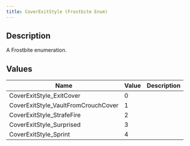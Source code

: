 ```yaml
---
title: CoverExitStyle (Frostbite Enum)
---
```

## Description

A Frostbite enumeration.

## Values

| Name                                 | Value | Description |
| ------------------------------------ | ----- | ----------- |
| CoverExitStyle\_ExitCover            | 0     |             |
| CoverExitStyle\_VaultFromCrouchCover | 1     |             |
| CoverExitStyle\_StrafeFire           | 2     |             |
| CoverExitStyle\_Surprised            | 3     |             |
| CoverExitStyle\_Sprint               | 4     |             |
